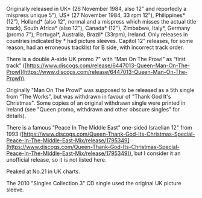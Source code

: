 Originally released in UK\* (26 November 1984, also 12" and reportedly a mispress unique 5"), US\* (27 November 1984, 33 rpm 12"), Philippines\* (12"), Holland\* (also 12", normal and a mispress which misses the actual title track), South Africa\* (also 12"), Canada\* (12"), Zimbabwe, Italy\*, Germany (promo 7"), Portugal\*, Australia, Brazil\* (33rpm), Ireland. Only releases in countries indicated by \* had picture sleeves. Capitol 12" releases, for some reason, had an erroneous tracklist for B side, with incorrect track order.

There is a double A-side UK promo 7" with “Man On The Prowl” as “first track” ([https://www.discogs.com/release/6447013-Queen-Man-On-The-Prowl](https://www.discogs.com/release/6447013-Queen-Man-On-The-Prowl)).

Originally "Man On The Prowl" was supposed to be released as a 5th single from “The Works”, but was withdrawn in favour of "Thank God It's Christmas". Some copies of an original withdrawn single were printed in Ireland (see "Queen promo, withdrawn and other obscure singles" for details).

There is a famous "Peace In The Middle East" one-sided Israelian 12" from 1993 ([https://www.discogs.com/Queen-Thank-God-Its-Christmas-Special-Peace-In-The-Middle-East-Mix/release/1795349](https://www.discogs.com/Queen-Thank-God-Its-Christmas-Special-Peace-In-The-Middle-East-Mix/release/1795349)), but I consider it an unofficial release, so it is not listed here.

Peaked at No.21 in UK charts.

The 2010 "Singles Collection 3" CD single used the original UK picture sleeve.
